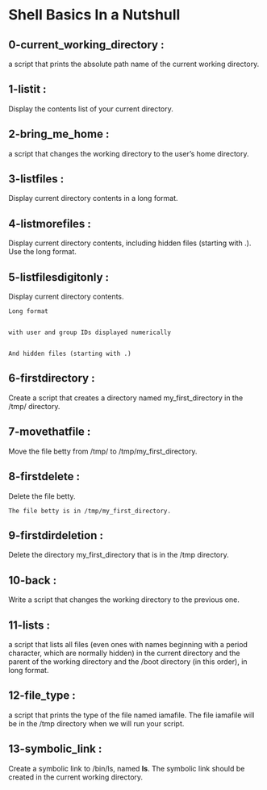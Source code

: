 # Shell Basics In a Nutshull 
## 0-current_working_directory :

a script that prints the absolute path name of the current working directory.

## 1-listit :

Display the contents list of your current directory.

## 2-bring_me_home :

a script that changes the working directory to the user’s home directory.

## 3-listfiles :

Display current directory contents in a long format.

## 4-listmorefiles :

Display current directory contents, including hidden files (starting with .). Use the long format.

## 5-listfilesdigitonly :

Display current directory contents.



    Long format


    with user and group IDs displayed numerically


    And hidden files (starting with .)


## 6-firstdirectory :

Create a script that creates a directory named my_first_directory in the /tmp/ directory.

## 7-movethatfile :

Move the file betty from /tmp/ to /tmp/my_first_directory.

## 8-firstdelete :

Delete the file betty.

    The file betty is in /tmp/my_first_directory.

## 9-firstdirdeletion : 

Delete the directory my_first_directory that is in the /tmp directory.

## 10-back :

Write a script that changes the working directory to the previous one.

## 11-lists :

a script that lists all files (even ones with names beginning with a period character, which are normally hidden) in the current directory and the parent of the working directory and the /boot directory (in this order), in long format.

## 12-file_type :

a script that prints the type of the file named iamafile. The file iamafile will be in the /tmp directory when we will run your script.

## 13-symbolic_link :

Create a symbolic link to /bin/ls, named __ls__. The symbolic link should be created in the current working directory.


